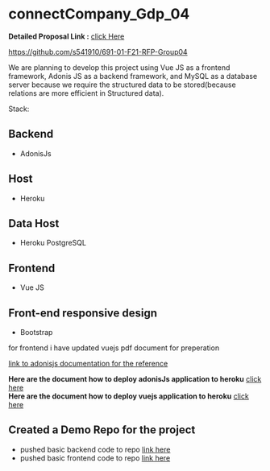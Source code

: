 # connectCompany_Gdp_04

**Detailed Proposal Link :** [click Here](https://github.com/Nikhilreddy012/connectCompany_Gdp_04/blob/main/proposal.md)

<https://github.com/s541910/691-01-F21-RFP-Group04>

We are planning to develop this project using Vue JS as a frontend framework, Adonis JS as a backend framework, and MySQL as a database server because we require the structured data to be stored(because relations are more efficient in Structured data).

 Stack:
## Backend
- AdonisJs

## Host
- Heroku

## Data Host
- Heroku PostgreSQL


## Frontend
- Vue JS

## Front-end responsive design
- Bootstrap



for frontend i have updated vuejs pdf document for preperation

[link to adonisjs documentation for the reference ](https://docs.adonisjs.com/guides/introduction)

**Here are the document how to deploy adonisJs application to heroku**  [click here](https://docs.adonisjs.com/cookbooks/deploy-to-heroku)<br>
**Here are the document how to deploy vuejs application to heroku** [click here](https://dev.to/anjolaogunmefun/deploy-vue-js-projects-to-heroku-1hb5)


 
## Created a Demo Repo for the project 
 - pushed basic backend code to repo [link here](https://github.com/saikiranreddygangidi/demo_connectCompany/tree/main/connectcompanyAPI)
 - pushed basic frontend code to repo [link here](https://github.com/saikiranreddygangidi/demo_connectCompany/tree/main/client)




